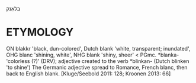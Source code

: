 בלאַנק

ETYMOLOGY
===========
ON blakkr 'black, dun-colored', Dutch blank 'white, transparent; inundated', OHG blanc 'shining, white', NHG blank 'shiny, sheer' < PGmc. *blanka- 'colorless (?)' (DRV); adjective created to the verb *blinkan- (Dutch blinken 'to shine')
The Germanic adjective spread to Romance, French blanc, then back to English blank. 
[Kluge/Seebold 2011: 128; Kroonen 2013: 66]